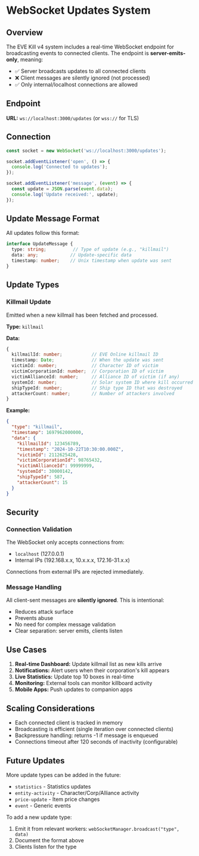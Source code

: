 # WebSocket Updates System

## Overview

The EVE Kill v4 system includes a real-time WebSocket endpoint for broadcasting events to connected clients. The endpoint is **server-emits-only**, meaning:

- ✅ Server broadcasts updates to all connected clients
- ❌ Client messages are silently ignored (not processed)
- ✅ Only internal/localhost connections are allowed

## Endpoint

**URL:** `ws://localhost:3000/updates` (or `wss://` for TLS)

## Connection

```javascript
const socket = new WebSocket('ws://localhost:3000/updates');

socket.addEventListener('open', () => {
  console.log('Connected to updates');
});

socket.addEventListener('message', (event) => {
  const update = JSON.parse(event.data);
  console.log('Update received:', update);
});
```

## Update Message Format

All updates follow this format:

```typescript
interface UpdateMessage {
  type: string;          // Type of update (e.g., "killmail")
  data: any;            // Update-specific data
  timestamp: number;    // Unix timestamp when update was sent
}
```

## Update Types

### Killmail Update

Emitted when a new killmail has been fetched and processed.

**Type:** `killmail`

**Data:**

```typescript
{
  killmailId: number;           // EVE Online killmail ID
  timestamp: Date;              // When the update was sent
  victimId: number;             // Character ID of victim
  victimCorporationId: number;  // Corporation ID of victim
  victimAllianceId: number;     // Alliance ID of victim (if any)
  systemId: number;             // Solar system ID where kill occurred
  shipTypeId: number;           // Ship type ID that was destroyed
  attackerCount: number;        // Number of attackers involved
}
```

**Example:**

```json
{
  "type": "killmail",
  "timestamp": 1697962000000,
  "data": {
    "killmailId": 123456789,
    "timestamp": "2024-10-22T10:30:00.000Z",
    "victimId": 2112625428,
    "victimCorporationId": 98765432,
    "victimAllianceId": 99999999,
    "systemId": 30000142,
    "shipTypeId": 587,
    "attackerCount": 15
  }
}
```

## Security

### Connection Validation

The WebSocket only accepts connections from:

- `localhost` (127.0.0.1)
- Internal IPs (192.168.x.x, 10.x.x.x, 172.16-31.x.x)

Connections from external IPs are rejected immediately.

### Message Handling

All client-sent messages are **silently ignored**. This is intentional:

- Reduces attack surface
- Prevents abuse
- No need for complex message validation
- Clear separation: server emits, clients listen

## Use Cases

1. **Real-time Dashboard:** Update killmail list as new kills arrive
2. **Notifications:** Alert users when their corporation's kill appears
3. **Live Statistics:** Update top 10 boxes in real-time
4. **Monitoring:** External tools can monitor killboard activity
5. **Mobile Apps:** Push updates to companion apps

## Scaling Considerations

- Each connected client is tracked in memory
- Broadcasting is efficient (single iteration over connected clients)
- Backpressure handling: returns -1 if message is enqueued
- Connections timeout after 120 seconds of inactivity (configurable)

## Future Updates

More update types can be added in the future:

- `statistics` - Statistics updates
- `entity-activity` - Character/Corp/Alliance activity
- `price-update` - Item price changes
- `event` - Generic events

To add a new update type:

1. Emit it from relevant workers: `webSocketManager.broadcast("type", data)`
2. Document the format above
3. Clients listen for the type
